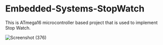 # Embedded-Systems-StopWatch
This is ATmega16 microcontroller based project that is used to implement Stop Watch.

![Screenshot (376)](https://user-images.githubusercontent.com/108478752/177116781-dadf0129-4abe-4137-af3a-e71788d6c1af.png)
